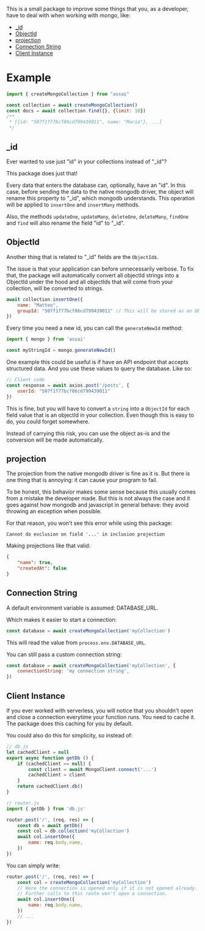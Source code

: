 This is a small package to improve some things that you, as a developer, have to deal with when working with mongo, like:

- [_id](##_id)
- [ObjectId](##ObjectId)
- [projection](##projection)
- [Connection String](##connection-string)
- [Client Instance](##client-instance)

# Example

```js
import { createMongoCollection } from "assai"

const collection = await createMongoCollection()
const docs = await collection.find({}, {limit: 10})
/**
 * [{id: "507f1f77bcf86cd799439011", name: "Mario"}, ...]
 */
```

## _id

Ever wanted to use just "id" in your collections instead of "_id"?

This package does just that!

Every data that enters the database can, optionally, have an "id". In this case, before sending the data to the native mongodb driver, the object will rename this property to "_id", which mongodb understands. This operation will be applied to `insertOne` and `insertMany` methods.

Also, the methods `updateOne`, `updateMany`, `deleteOne`, `deleteMany`, `findOne` and `find` will also rename the field "id" to "_id".

## ObjectId

Another thing that is related to "_id" fields are the `ObjectId`s.

The issue is that your application can before unnecessarily verbose. To fix that, the package will automatically convert all objectId strings into a ObjectId under the hood and all objectIds that will come from your collection, will be converted to strings.

```js
await collection.insertOne({
    name: "Matteo",
    groupId: "507f1f77bcf86cd799439011" // This will be stored as an ObjectId
})
```

Every time you need a new id, you can call the `generateNewId` method:

```js
import { mongo } from 'assai'

const myStringId = mongo.generateNewId()
```

One example this could be useful is if have an API endpoint that accepts structured data. And you use these values to query the database. Like so:

```js
// Client code
const response = await axios.post('/posts', {
    userId: "507f1f77bcf86cd799439011"
})
```

This is fine, but you will have to convert a `string` into a `ObjectId` for each field value that is an objectId in your collection. Even though this is easy to do, you could forget somewhere.

Instead of carrying this risk, you can use the object as-is and the conversion will be made automatically.

## projection

The projection from the native mongodb driver is fine as it is. But there is one thing that is annoying: it can cause your program to fail.

To be honest, this behavior makes some sense because this usually comes from a mistake the developer made. But this is not always the case and it goes against how mongodb and javascript in general behave: they avoid throwing an exception when possible.

For that reason, you won't see this error while using this package:
```
Cannot do exclusion on field '...' in inclusion projection
```

Making projections like that valid:
```json
{
    "name": true,
    "createdAt": false
}
```

## Connection String

A default environment variable is assumed: DATABASE_URL.

Which makes it easier to start a connection:
```js
const database = await createMongoCollection('myCollection')
```
This will read the value from `process.env.DATABASE_URL`.

You can still pass a custom connection string:
```js
const database = await createMongoCollection('myCollection', {
    connectionString: 'my connection string',
})
```

## Client Instance

If you ever worked with serverless, you will notice that you shouldn't open and close a connection everytime your function runs. You need to cache it. The package does this caching for you by default.

You could also do this for simplicity, so instead of:
```js
// db.js
let cachedClient = null
export async function getDb () {
    if (cachedClient == null) {
        const client = await MongoClient.connect('...')
        cachedClient = client
    }
    return cachedClient.db()
}

// router.js
import { getDb } from 'db.js'

router.post('/', (req, res) => {
    const db = await getDb()
    const col = db.collection('myCollection')
    await col.insertOne({
        name: req.body.name,
    })
})
```

You can simply write:
```js
router.post('/', (req, res) => {
    const col = createMongoCollection('myCollection')
    // Here the connection is opened only if it is not opened already.
    // Further calls to this route won't open a connection.
    await col.insertOne({
        name: req.body.name,
    })
    // ...
})
```